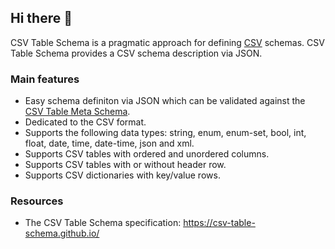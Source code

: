 ## Hi there 👋

CSV Table Schema is a pragmatic approach for defining [CSV](https://datatracker.ietf.org/doc/html/rfc4180) schemas. CSV Table Schema provides a CSV schema description via JSON.

### Main features

+ Easy schema definiton via JSON which can be validated against the [CSV Table Meta Schema](https://github.com/csv-table-schema/csv-table-schema.spec/blob/main/src/csv-table-schema.json).
+ Dedicated to the CSV format.
+ Supports the following data types: string, enum, enum-set, bool, int, float, date, time, date-time, json and xml.
+ Supports CSV tables with ordered and unordered columns.
+ Supports CSV tables with or without header row.
+ Supports CSV dictionaries with key/value rows.

### Resources

+ The CSV Table Schema specification: https://csv-table-schema.github.io/
